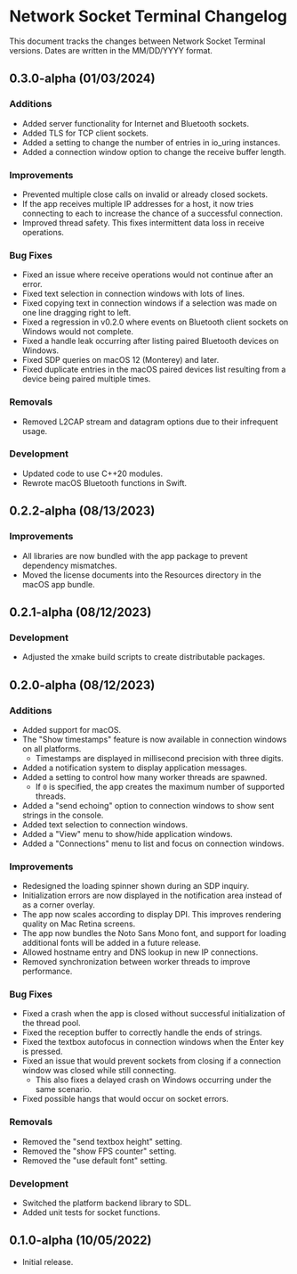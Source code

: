 # Network Socket Terminal Changelog

This document tracks the changes between Network Socket Terminal versions. Dates are written in the MM/DD/YYYY format.

## 0.3.0-alpha (01/03/2024)

### Additions

- Added server functionality for Internet and Bluetooth sockets.
- Added TLS for TCP client sockets.
- Added a setting to change the number of entries in io_uring instances.
- Added a connection window option to change the receive buffer length.

### Improvements

- Prevented multiple close calls on invalid or already closed sockets.
- If the app receives multiple IP addresses for a host, it now tries connecting to each to increase the chance of a successful connection.
- Improved thread safety. This fixes intermittent data loss in receive operations.

### Bug Fixes

- Fixed an issue where receive operations would not continue after an error.
- Fixed text selection in connection windows with lots of lines.
- Fixed copying text in connection windows if a selection was made on one line dragging right to left.
- Fixed a regression in v0.2.0 where events on Bluetooth client sockets on Windows would not complete.
- Fixed a handle leak occurring after listing paired Bluetooth devices on Windows.
- Fixed SDP queries on macOS 12 (Monterey) and later.
- Fixed duplicate entries in the macOS paired devices list resulting from a device being paired multiple times.

### Removals

- Removed L2CAP stream and datagram options due to their infrequent usage.

### Development

- Updated code to use C++20 modules.
- Rewrote macOS Bluetooth functions in Swift.

## 0.2.2-alpha (08/13/2023)

### Improvements

- All libraries are now bundled with the app package to prevent dependency mismatches.
- Moved the license documents into the Resources directory in the macOS app bundle.

## 0.2.1-alpha (08/12/2023)

### Development

- Adjusted the xmake build scripts to create distributable packages.

## 0.2.0-alpha (08/12/2023)

### Additions

- Added support for macOS.
- The "Show timestamps" feature is now available in connection windows on all platforms.
  - Timestamps are displayed in millisecond precision with three digits.
- Added a notification system to display application messages.
- Added a setting to control how many worker threads are spawned.
  - If `0` is specified, the app creates the maximum number of supported threads.
- Added a "send echoing" option to connection windows to show sent strings in the console.
- Added text selection to connection windows.
- Added a "View" menu to show/hide application windows.
- Added a "Connections" menu to list and focus on connection windows.

### Improvements

- Redesigned the loading spinner shown during an SDP inquiry.
- Initialization errors are now displayed in the notification area instead of as a corner overlay.
- The app now scales according to display DPI. This improves rendering quality on Mac Retina screens.
- The app now bundles the Noto Sans Mono font, and support for loading additional fonts will be added in a future release.
- Allowed hostname entry and DNS lookup in new IP connections.
- Removed synchronization between worker threads to improve performance.

### Bug Fixes

- Fixed a crash when the app is closed without successful initialization of the thread pool.
- Fixed the reception buffer to correctly handle the ends of strings.
- Fixed the textbox autofocus in connection windows when the Enter key is pressed.
- Fixed an issue that would prevent sockets from closing if a connection window was closed while still connecting.
  - This also fixes a delayed crash on Windows occurring under the same scenario.
- Fixed possible hangs that would occur on socket errors.

### Removals

- Removed the "send textbox height" setting.
- Removed the "show FPS counter" setting.
- Removed the "use default font" setting.

### Development

- Switched the platform backend library to SDL.
- Added unit tests for socket functions.

## 0.1.0-alpha (10/05/2022)

- Initial release.

